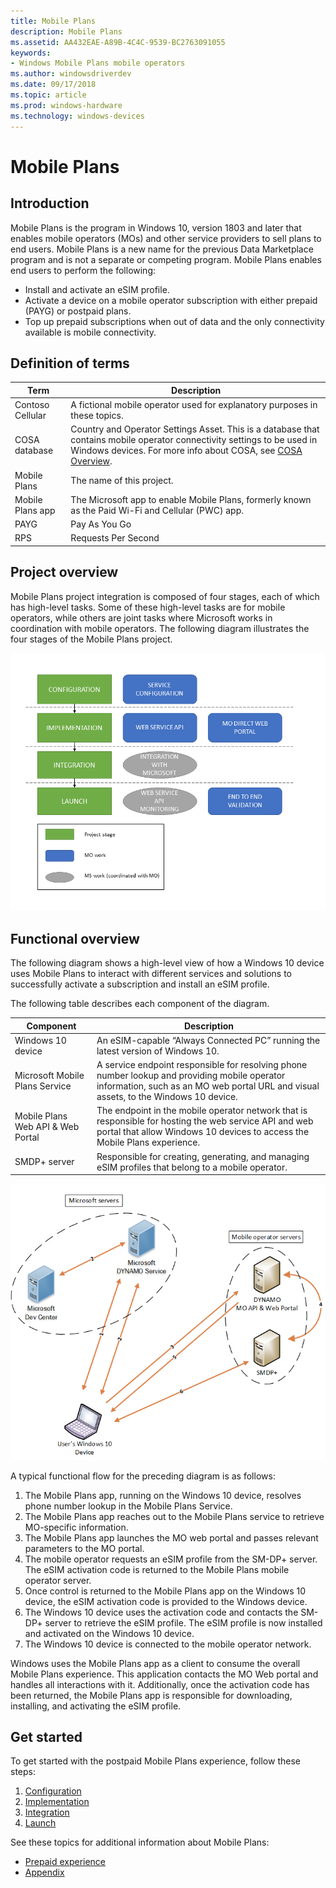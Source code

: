 ```yaml
---
title: Mobile Plans
description: Mobile Plans
ms.assetid: AA432EAE-A89B-4C4C-9539-BC2763091055
keywords:
- Windows Mobile Plans mobile operators
ms.author: windowsdriverdev
ms.date: 09/17/2018
ms.topic: article
ms.prod: windows-hardware
ms.technology: windows-devices
---
```


# Mobile Plans

## Introduction

Mobile Plans is the program in Windows 10, version 1803 and later that enables mobile operators (MOs) and other service providers to sell plans to end users. Mobile Plans is a new name for the previous Data Marketplace program and is not a separate or competing program.
Mobile Plans enables end users to perform the following:

- Install and activate an eSIM profile.
- Activate a device on a mobile operator subscription with either prepaid (PAYG) or postpaid plans.
- Top up prepaid subscriptions when out of data and the only connectivity available is mobile connectivity.

## Definition of terms

| Term | Description |
| --- | --- |
| Contoso Cellular | A fictional mobile operator used for explanatory purposes in these topics. |
| COSA database | Country and Operator Settings Asset. This is a database that contains mobile operator connectivity settings to be used in Windows devices. For more info about COSA, see [COSA Overview](cosa-overview.md). |
| Mobile Plans | The name of this project. |   
| Mobile Plans app | The Microsoft app to enable Mobile Plans, formerly known as the Paid Wi-Fi and Cellular (PWC) app. |
| PAYG | Pay As You Go |
| RPS | Requests Per Second |

## Project overview

Mobile Plans project integration is composed of four stages, each of which has high-level tasks. Some of these high-level tasks are for mobile operators, while others are joint tasks where Microsoft works in coordination with mobile operators. The following diagram illustrates the four stages of the Mobile Plans project.

<img src="images/dynamo_project_overview.png" alt="Mobile Plans project overview" title="Mobile Plans project overview" width="600" />

## Functional overview

The following diagram shows a high-level view of how a Windows 10 device uses Mobile Plans to interact with different services and solutions to successfully activate a subscription and install an eSIM profile.

The following table describes each component of the diagram.

| Component | Description |
| --- | --- |
| Windows 10 device | An eSIM-capable “Always Connected PC” running the latest version of Windows 10. |
| Microsoft Mobile Plans Service | A service endpoint responsible for resolving phone number lookup and providing mobile operator information, such as an MO web portal URL and visual assets, to the Windows 10 device. |
| Mobile Plans Web API & Web Portal | The endpoint in the mobile operator network that is responsible for hosting the web service API and web portal that allow Windows 10 devices to access the Mobile Plans experience. |
| SMDP+ server | Responsible for creating, generating, and managing eSIM profiles that belong to a mobile operator. |

<img src="images/dynamo_functional_overview.png" alt="Mobile Plans functional overview" title="Mobile Plans functional overview" width="600" />

A typical functional flow for the preceding diagram is as follows:

1. The Mobile Plans app, running on the Windows 10 device, resolves phone number lookup in the Mobile Plans Service.
2. The Mobile Plans app reaches out to the Mobile Plans service to retrieve MO-specific information.
3. The Mobile Plans app launches the MO web portal and passes relevant parameters to the MO portal.
4. The mobile operator requests an eSIM profile from the SM-DP+ server. The eSIM activation code is returned to the Mobile Plans mobile operator server.
5. Once control is returned to the Mobile Plans app on the Windows 10 device, the eSIM activation code is provided to the Windows device.
6. The Windows 10 device uses the activation code and contacts the SM-DP+ server to retrieve the eSIM profile. The eSIM profile is now installed and activated on the Windows 10 device.
7. The Windows 10 device is connected to the mobile operator network.

Windows uses the Mobile Plans app as a client to consume the overall Mobile Plans experience. This application contacts the MO Web portal and handles all interactions with it. Additionally, once the activation code has been returned, the Mobile Plans app is responsible for downloading, installing, and activating the eSIM profile.

## Get started

To get started with the postpaid Mobile Plans experience, follow these steps:

1. [Configuration](mobile-plans-configuration.md)
2. [Implementation](mobile-plans-implementation.md)
3. [Integration](mobile-plans-integration.md)
4. [Launch](mobile-plans-launch.md)

See these topics for additional information about Mobile Plans:

- [Prepaid experience](mobile-plans-prepaid-experience.md)
- [Appendix](mobile-plans-appendix.md)